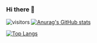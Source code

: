 ### Hi there 👋

![visitors](https://visitor-badge.glitch.me/badge?page_id=page.id)
[![Anurag's GitHub stats](https://github-readme-stats.vercel.app/api?username=juanrios15)](https://github.com/juanrios15/github-readme-stats)

[![Top Langs](https://github-readme-stats.vercel.app/api/top-langs/?username=juanrios15)](https://github.com/juanrios15/github-readme-stats)


